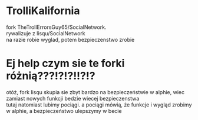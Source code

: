 # TrolliKalifornia

fork TheTrollErrorsGuy65/SocialNetwork.<br>
rywalizuje z lisqu/SocialNetwork<br>
na razie robie wyglad, potem bezpieczenstwo zrobie

# Ej help czym sie te forki różnią???!?!?!!?!?
otóż, fork lisqu skupia sie zbyt bardzo na bezpieczeństwie w alphie, wiec zamiast nowych funkcji bedzie wiecej bezpieczenstwa<br>
tutaj natomiast lubimy pociągi. a pociągi mówią, że funkcje i wygląd zrobimy w alphie, a bezpieczeństwo ulepszymy w becie
